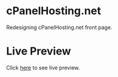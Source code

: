 # cPanelHosting.net
Redesigning cPanelHosting.net front page.

# Live Preview
Click <a href="https://imrishit98.github.io/cPanelHosting.net/">here</a> to see live preview.
